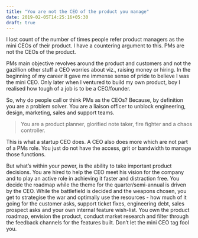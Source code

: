 ```yaml
---
title: "You are not the CEO of the product you manage"
date: 2019-02-05T14:25:16+05:30
draft: true
---
```


I lost count of the number of times people refer product managers as the mini CEOs of their product. I have a countering argument to this. PMs are not the CEOs of the product.

PMs main objective revolves around the product and customers and not the gazillion other stuff a CEO worries about viz., raising money or hiring.  In the beginning of my career it gave me immense sense of pride to believe I was the mini CEO.  Only later when I ventured to build my own product, boy I realised how tough of a job is to be a CEO/founder.  

So, why do people call or think PMs as the CEOs? Because, by definition you are a problem solver. You are a liaison officer to unblock engineering, design, marketing, sales and support teams. 


> You are a product planner, glorified note taker, fire fighter and a chaos controller.


This is what a startup CEO does. A CEO also does more which are not part of a PMs role. You just do not have the access, grit or bandwidth to manage those functions. 

But what’s within your power, is the ability to take important product decisions.  You are hired to help the CEO meet his vision for the company and to play an active role in achieving it faster and distraction free. You decide the roadmap while the theme for the quarter/semi-annual is driven by the CEO. While the battlefield is decided and the weapons chosen, you get to strategise the war and optimally use the resources - how much of it going for the customer asks, support ticket fixes, engineering debt, sales prospect asks and your own internal feature wish-list. You own the product roadmap, envision the product, conduct market research and filter through the feedback channels for the features built. Don’t let the mini CEO tag fool you.
